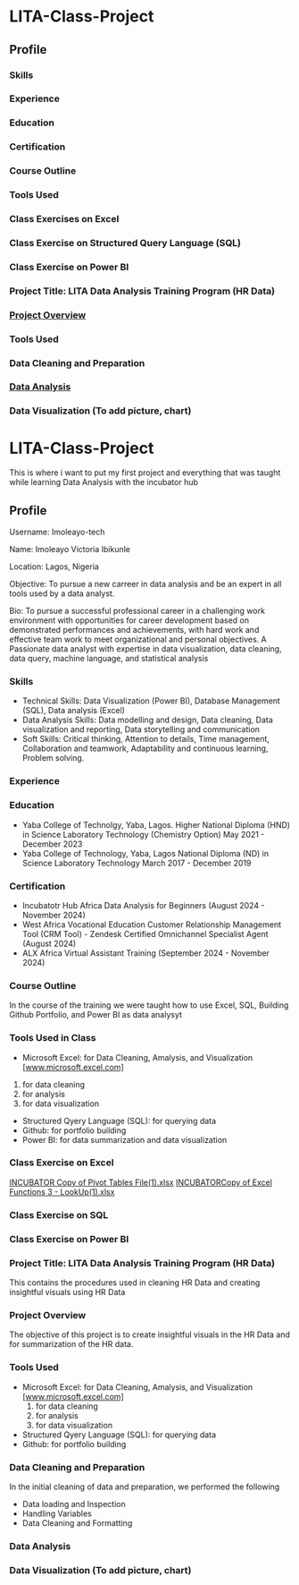 # LITA-Class-Project

## Profile

### Skills

### Experience

### Education

### Certification

### Course Outline

### Tools Used 

### Class Exercises on Excel

### Class Exercise on Structured Query Language (SQL)

### Class Exercise on Power BI

### Project Title: LITA Data Analysis Training Program (HR Data)

### [Project Overview](project.overview)

### Tools Used

### Data Cleaning and Preparation

### [Data Analysis](data.analysis)

### Data Visualization (To add picture, chart)






# LITA-Class-Project
This is where i want to put my first project and everything that was taught while learning Data Analysis with the incubator hub

 ## Profile
 Username: Imoleayo-tech

 Name: Imoleayo Victoria Ibikunle
 
 Location: Lagos, Nigeria
 
 Objective: To pursue a new carreer in data analysis and be an expert in all tools used by a data analyst.
 
 Bio: To pursue a successful professional career in a challenging work environment with opportunities for career development based on demonstrated performances and achievements, with hard work and effective team work to meet organizational and personal objectives. A Passionate data analyst with expertise in data visualization, data cleaning, data query, machine language, and statistical analysis
### Skills
- Technical Skills: Data Visualization (Power BI), Database Management (SQL), Data analysis (Excel)
- Data Analysis Skills: Data modelling and design, Data cleaning, Data visualization and reporting, Data storytelling and communication
- Soft Skills: Critical thinking, Attention to details, Time management, Collaboration and teamwork, Adaptability and continuous learning, Problem solving.
### Experience
 
### Education
- Yaba College of Technolgy, Yaba, Lagos.                            Higher National Diploma (HND) in Science Laboratory Technology (Chemistry Option) May 2021 - December 2023
- Yaba College of Technology, Yaba, Lagos                            National Diploma (ND) in Science Laboratory Technology March 2017 - December 2019
### Certification
- Incubatotr Hub Africa               Data Analysis for Beginners (August 2024 - November 2024)
- West Africa Vocational Education    Customer Relationship Management Tool (CRM Tool) - Zendesk Certified Omnichannel Specialist Agent (August 2024)
- ALX Africa                          Virtual Assistant Training (September 2024 - November 2024)
 ### Course Outline
  In the course of the training we were taught how to use Excel, SQL, Building Github Portfolio, and Power BI as data analysyt
 ### Tools Used in Class
- Microsoft Excel: for Data Cleaning, Amalysis, and Visualization [www.microsoft.excel.com]
1. for data cleaning
2. for analysis
3. for data visualization
- Structured Qyery Language (SQL): for querying data
- Github: for portfolio building
- Power BI: for data summarization and data visualization
### Class Exercise on Excel 
[INCUBATOR Copy of Pivot Tables File(1).xlsx](https://github.com/user-attachments/files/17694965/INCUBATOR.Copy.of.Pivot.Tables.File.1.xlsx)
[INCUBATORCopy of Excel Functions 3 - LookUp(1).xlsx](https://github.com/user-attachments/files/17694974/INCUBATORCopy.of.Excel.Functions.3.-.LookUp.1.xlsx)

### Class Exercise on SQL
### Class Exercise on Power BI

### Project Title: LITA Data Analysis Training Program (HR Data) 
This contains the procedures used in cleaning HR Data and creating insightful visuals using HR Data 

### Project Overview
The objective of this project is to create insightful visuals in the HR Data and for summarization of the HR data. 

### Tools Used
- Microsoft Excel: for Data Cleaning, Amalysis, and Visualization [www.microsoft.excel.com]
    1. for data cleaning
    2. for analysis
    3. for data visualization
- Structured Qyery Language (SQL): for querying data
- Github: for portfolio building

### Data Cleaning and Preparation
In the initial cleaning of data and preparation, we performed the following
- Data loading and Inspection
- Handling Variables
- Data Cleaning and Formatting

### Data Analysis

### Data Visualization (To add picture, chart)

